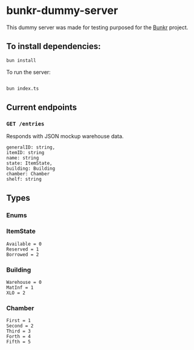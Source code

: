 
# bunkr-dummy-server

This dummy server was made for testing purposed for the [Bunkr](https://github.com/Meivelss/Bunkr-frontend) project.

## To install dependencies:

```bash
bun install
```

To run the server:

```bash

bun index.ts

```

## Current endpoints

### ``GET /entries``
Responds with JSON mockup warehouse data.

    generalID: string,
    itemID: string
    name: string
    state: ItemState,
    building: Building
    chamber: Chamber
    shelf: string


## Types
### Enums
### ItemState
    Available = 0
    Reserved = 1
    Borrowed = 2

### Building
    Warehouse = 0
    MatInf = 1
    XLO = 2

### Chamber
    First = 1
    Second = 2
    Third = 3
    Forth = 4
    Fifth = 5

  
